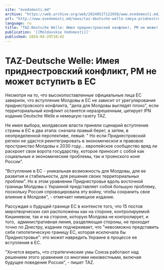 ```yaml
---
site: "evedomosti.md"
archive: "https://web.archive.org/web/20240527122958/www.evedomosti.md/news/taz-deutsche-welle-imeya-pridnestrovskij-konflikt-rm-ne-mozh"
url: "http://www.evedomosti.md/news/taz-deutsche-welle-imeya-pridnestrovskij-konflikt-rm-ne-mozh"
language: ru
title: "TAZ-Deutsche Welle: Имея приднестровский конфликт, РМ не может вступить в ЕС"
publication: '[[Moldavskie Vedomosti]]'
published: 2024-04-29T10:42
---
```


# TAZ-Deutsche Welle: Имея приднестровский конфликт, РМ не может вступить в ЕС

Несмотря на то, что высокопоставленные официальные лица ЕС заверили, что вступление Молдовы в ЕС не зависит от урегулирования приднестровского конфликта, "дела для Молдовы выглядят плохо", если территориальный конфликт останется неразрешенным, цитирует IPN издание Deutsche Welle и немецкую газету TAZ.

Не имея выбора, молдавские власти приняли сценарий вступления страны в ЕС в два этапа: сначала правый берег, а затем, в неопределенной перспективе, левый: " Но если Приднестровский регион не удастся реинтегрировать в экономическое и правовое пространство Молдовы к 2030 году... европейское сообщество вряд ли раскроет свои ворота государству, которое приносит с собой как социальные и экономические проблемы, так и троянского коня России".

"Вступление в ЕС - уникальная возможность для Молдовы, для ее развития и стабильности, для решения своих территориальных проблем". Но в этом уравнении Приднестровье вдоль восточной границы Молдовы с Украиной представляет собой большую проблему, поскольку Россия спровоцировала эту войну, чтобы сохранить свое влияние в Молдове", - отмечает немецкое издание.

Рассуждая о будущей границе ЕС в контексте того, что 15 постов миротворческих сил расположены как на стороне, контролируемой Кишиневом, так и на стороне, которую Молдова не контролирует, и того,  административная линия, разделяющая стороны, не проходит точно по Днестру, издание подчеркивает, что "невозможно представить себе гипотетическую границу ЕС, которая исключала бы Приднестровье": это может навредить Украине в процессе ее вступления в ЕС.

"Хочется верить, что стратегические умы Союза работают над решением этого уравнения со многими неизвестными, включая будущее поведение России", - пишет TAZ.